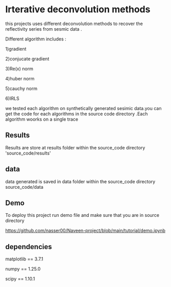 
# Irterative deconvolution methods

this projects uses different deconvolution methods to  recover the reflectivity series from sesmic data .

Different algorithm includes :

1)gradient 

2)conjucate gradient

3)Re(x) norm

4)huber norm

5)cauchy norm 

6)IRLS

we tested each algorithm  on synthetically  generated sesimic data.you  can get the code for each algorithms  in the source code directory .Each algorithm woorks on a single trace 


## Results
Results are store at results folder within the source_code  directory
'source_code/results'
## data
data generated is saved in data  folder within the source_code  directory 
source_code/data
## Demo
To deploy this project run demo file and make sure that you are in source directory

https://github.com/nasser00/Naveen-project/blob/main/tutorial/demo.ipynb


## dependencies 
matplotlib      ==          3.7.1

numpy           ==          1.25.0

scipy           ==          1.10.1
